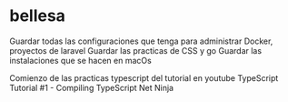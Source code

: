# bellesa
Guardar todas las configuraciones que tenga para administrar Docker, proyectos de laravel
Guardar las practicas de CSS y go
Guardar las instalaciones que se hacen en macOs

Comienzo de las practicas typescript del tutorial en youtube
TypeScript Tutorial #1 - Compiling TypeScript
Net Ninja
